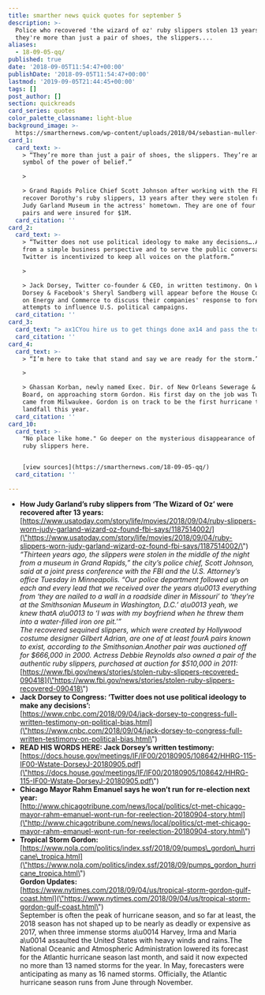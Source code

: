 ```yaml
---
title: smarther news quick quotes for september 5
description: >-
  Police who recovered 'the wizard of oz' ruby slippers stolen 13 years ago:
  they're more than just a pair of shoes, the slippers....
aliases:
  - 18-09-05-qq/
published: true
date: '2018-09-05T11:54:47+00:00'
publishDate: '2018-09-05T11:54:47+00:00'
lastmod: '2019-09-05T21:44:45+00:00'
tags: []
post_author: []
section: quickreads
card_series: quotes
color_palette_classname: light-blue
background_image: >-
  https://smarthernews.com/wp-content/uploads/2018/04/sebastian-muller-52-unsplash-scaled.jpg
card_1:
  card_text: >-
    > “They’re more than just a pair of shoes, the slippers. They’re an enduring
    symbol of the power of belief.”

    > 

    > Grand Rapids Police Chief Scott Johnson after working with the FBI to
    recover Dorothy's ruby slippers, 13 years after they were stolen from the
    Judy Garland Museum in the actress' hometown. They are one of four known
    pairs and were insured for $1M.
  card_citation: ''
card_2:
  card_text: >-
    > “Twitter does not use political ideology to make any decisions….A In fact,
    from a simple business perspective and to serve the public conversation,
    Twitter is incentivized to keep all voices on the platform.”

    > 

    > Jack Dorsey, Twitter co-founder & CEO, in written testimony. On Wednesday,
    Dorsey & Facebook's Sheryl Sandberg will appear before the House Committee
    on Energy and Commerce to discuss their companies' response to foreign
    attempts to influence U.S. political campaigns.
  card_citation: ''
card_3:
  card_text: "> ax1CYou hire us to get things done ax14 and pass the torch when weax19ve done our best to do what you hired us to do.ax1Dn> n> Chicago Mayor Rahm Emanuel announcing he will not seek re-election. The move is a surprise as he's raised $10M for a third term and, historically, Chicago mayors hold office for decades. Emanuel faces scrutiny over his handling of a police officer shooting a knife-wielding teen 16 times. The officer's murder trial starts Wednesday."
  card_citation: ''
card_4:
  card_text: >-
    > “I’m here to take that stand and say we are ready for the storm.”

    > 

    > Ghassan Korban, newly named Exec. Dir. of New Orleans Sewerage & Water
    Board, on approaching storm Gordon. His first day on the job was Tuesday; he
    came from Milwaukee. Gordon is on track to be the first hurricane to make
    landfall this year.
  card_citation: ''
card_10:
  card_text: >-
    "No place like home." Go deeper on the mysterious disappearance of those
    ruby slippers here.


    [view sources](https://smarthernews.com/18-09-05-qq/)
  card_citation: ''

---
```

*   **How Judy Garland’s ruby slippers from ‘The Wizard of Oz’ were recovered after 13 years:**  
    [https://www.usatoday.com/story/life/movies/2018/09/04/ruby-slippers-worn-judy-garland-wizard-oz-found-fbi-says/1187514002/](\"https://www.usatoday.com/story/life/movies/2018/09/04/ruby-slippers-worn-judy-garland-wizard-oz-found-fbi-says/1187514002/\")  
    _“Thirteen years ago, the slippers were stolen in the middle of the night from a museum in Grand Rapids,” the city’s police chief, Scott Johnson, said at a joint press conference with the FBI and the U.S. Attorney’s office Tuesday in Minneapolis. “Our police department followed up on each and every lead that we received over the years a\\u0013 everything from ‘they are nailed to a wall in a roadside diner in Missouri’ to ‘they’re at the Smithsonian Museum in Washington, D.C.’ a\\u0013 yeah, we knew thatA a\\u0013 to ‘I was with my boyfriend when he threw them into a water-filled iron ore pit.'”_  
    _The recovered sequined slippers, which were created by Hollywood costume designer Gilbert Adrian, are one of at least fourA pairs known to exist, according to the Smithsonian.Another pair was auctioned off for $666,000 in 2000. Actress Debbie Reynolds also owned a pair of the authentic ruby slippers, purchased at auction for $510,000 in 2011:_  
    [https://www.fbi.gov/news/stories/stolen-ruby-slippers-recovered-090418](\"https://www.fbi.gov/news/stories/stolen-ruby-slippers-recovered-090418\")
*   **Jack Dorsey to Congress: ‘Twitter does not use political ideology to make any decisions’:**  
    [https://www.cnbc.com/2018/09/04/jack-dorsey-to-congress-full-written-testimony-on-political-bias.html](\"https://www.cnbc.com/2018/09/04/jack-dorsey-to-congress-full-written-testimony-on-political-bias.html\")
*   **READ HIS WORDS HERE: Jack Dorsey’s written testimony:**  
    [https://docs.house.gov/meetings/IF/IF00/20180905/108642/HHRG-115-IF00-Wstate-DorseyJ-20180905.pdf](\"https://docs.house.gov/meetings/IF/IF00/20180905/108642/HHRG-115-IF00-Wstate-DorseyJ-20180905.pdf\")
*   **Chicago Mayor Rahm Emanuel says he won’t run for re-election next year:**  
    [http://www.chicagotribune.com/news/local/politics/ct-met-chicago-mayor-rahm-emanuel-wont-run-for-reelection-20180904-story.html](\"http://www.chicagotribune.com/news/local/politics/ct-met-chicago-mayor-rahm-emanuel-wont-run-for-reelection-20180904-story.html\")
*   **Tropical Storm Gordon:**  
    [https://www.nola.com/politics/index.ssf/2018/09/pumps\_gordon\_hurricane\_tropica.html](\"https://www.nola.com/politics/index.ssf/2018/09/pumps_gordon_hurricane_tropica.html\")  
    **Gordon Updates:**  
    [https://www.nytimes.com/2018/09/04/us/tropical-storm-gordon-gulf-coast.html](\"https://www.nytimes.com/2018/09/04/us/tropical-storm-gordon-gulf-coast.html\")  
    September is often the peak of hurricane season, and so far at least, the 2018 season has not shaped up to be nearly as deadly or expensive as 2017, when three immense storms a\\u0014 Harvey, Irma and Maria a\\u0014 assaulted the United States with heavy winds and rains.The National Oceanic and Atmospheric Administration lowered its forecast for the Atlantic hurricane season last month, and said it now expected no more than 13 named storms for the year. In May, forecasters were anticipating as many as 16 named storms. Officially, the Atlantic hurricane season runs from June through November.